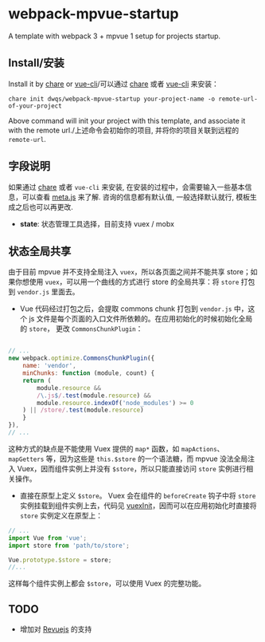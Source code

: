 # webpack-mpvue-startup

A template with webpack 3 + mpvue 1 setup for projects startup.

## Install/安装

Install it by [chare](https://github.com/dwqs/chare) or [vue-cli](https://github.com/vuejs/vue-cli)/可以通过 [chare](https://github.com/dwqs/chare) 或者 [vue-cli](https://github.com/vuejs/vue-cli) 来安装：

```
chare init dwqs/webpack-mpvue-startup your-project-name -o remote-url-of-your-project
```

Above command will init your project with this template, and associate it with the remote url./上述命令会初始你的项目, 并将你的项目关联到远程的 `remote-url`.

## 字段说明

如果通过 [chare](https://github.com/dwqs/chare) 或者 `vue-cli` 来安装, 在安装的过程中，会需要输入一些基本信息，可以查看 [meta.js](https://github.com/dwqs/webpack-mpvue-startup/blob/master/meta.js) 来了解. 咨询的信息都有默认值, 一般选择默认就行, 模板生成之后也可以再更改.

 * **state**: 状态管理工具选择，目前支持 vuex / mobx

 ## 状态全局共享
 由于目前 mpvue 并不支持全局注入 `vuex`，所以各页面之间并不能共享 store；如果你想使用 `vuex`，可以用一个曲线的方式进行 store 的全局共享：将 `store` 打包到 `vendor.js` 里面去。

 * Vue 代码经过打包之后，会提取 commons chunk 打包到 `vendor.js` 中，这个 js 文件是每个页面的入口文件所依赖的。在应用初始化的时候初始化全局的 `store`， 更改 `CommonsChunkPlugin`： 

```js

// ...
new webpack.optimize.CommonsChunkPlugin({
    name: 'vendor',
    minChunks: function (module, count) {
    return (
        module.resource &&
        /\.js$/.test(module.resource) &&
        module.resource.indexOf('node_modules') >= 0
    ) || /store/.test(module.resource)
    }
}),
// ...
```

这种方式的缺点是不能使用 Vuex 提供的 `map*` 函数，如 `mapActions`、`mapGetters` 等，因为这些是 `this.$store` 的一个语法糖，而 mpvue 没法全局注入 Vuex，因而组件实例上并没有 `$store`，所以只能直接访问 `store` 实例进行相关操作。

* 直接在原型上定义 `$store`。 Vuex 会在组件的 `beforeCreate` 钩子中将 `store` 实例挂载到组件实例上去，代码见 [vuexInit](https://github.com/vuejs/vuex/blob/dev/src/mixin.js#L22-L33)，因而可以在应用初始化时直接将 `store` 实例定义在原型上：

```js
// ...
import Vue from 'vue';
import store from 'path/to/store';

Vue.prototype.$store = store;
//...
```

这样每个组件实例上都会 `$store`，可以使用 Vuex 的完整功能。

## TODO

* 增加对 [Revuejs](https://github.com/dwqs/revuejs) 的支持
